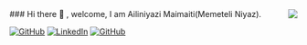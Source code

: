 
<img align="right" src="https://github-readme-stats.vercel.app/api?username=fkcailiniyazi&show_icons=true&icon_color=278ECF&text_color=718096&bg_color=f7f7f7&hide_title=true" />
### Hi there 👋 , welcome, I am Ailiniyazi Maimaiti(Memeteli Niyaz).

<a href="https://github.com/fkcailiniyazi"><img src="https://img.shields.io/github/followers/fkcailiniyazi.svg?label=GitHub&style=social" alt="GitHub"></a>
<a href="https://www.linkedin.com/in/ailiniyazi-maimaiti-6b4382190/"><img src="https://img.shields.io/badge/LinkedIn--_.svg?style=social&logo=linkedin" alt="LinkedIn"></a>	   <a href="https://github.com/fkcailiniyazi"><img src="https://visitor-badge.glitch.me/badge?page_id=fkcailiniyazi" alt="GitHub"></a>








